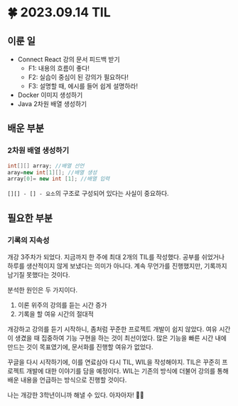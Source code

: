 # 🍀 2023.09.14 TIL
## 이룬 일
- Connect React 강의 문서 피드백 받기
    - F1: 내용의 흐름이 좋다! 
    - F2: 실습이 중심이 된 강의가 필요하다!
    - F3: 설명할 때, 에시를 들어 쉽게 설명하라!
- Docker 이미지 생성하기
- Java 2차원 배열 생성하기

## 배운 부분
### 2차원 배열 생성하기
```java
int[][] array; //배열 선언
aray=new int[1][]; //배열 생성
array[0]= new int [1]; //배열 입력
```
`[][] - [] - 요소`의 구조로 구성되어 있다는 사실이 중요하다.
## 필요한 부분
### 기록의 지속성
개강 3주차가 되었다. 지금까지 한 주에 최대 2개의 TIL를 작성했다. 공부를 쉬었거나 하루를 생산적이지 않게 보냈다는 의미가 아니다. 계속 무언가를 진행했지만, 기록까지 남기질 못했다는 것이다.

분석한 원인은 두 가지이다.

1. 이론 위주의 강의를 듣는 시간 증가
2. 기록을 할 여유 시간의 절대적 

개강하고 강의를 듣기 시작하니, 좀처럼 꾸준한 프로젝트 개발이 쉽지 않았다. 여유 시간이 생겼을 때 집중하여 기능 구현을 하는 것이 최선이었다. 많은 기능을 빠른 시간 내에 만드는 것이 목표였기에, 문서화를 진행할 여유가 없었다.

꾸글을 다시 시작하기에, 이를 연료삼아 다시 TIL, WIL을 작성해야지. TIL은 꾸준히 프로젝트 개발에 대한 이야기를 담을 예정이다. WIL는 기존의 방식에 더불어 강의를 통해 배운 내용을 언급하는 방식으로 진행할 것이다.

나는 개강한 3학년이니까 해낼 수 있다. 아자아자! 🐨✨
